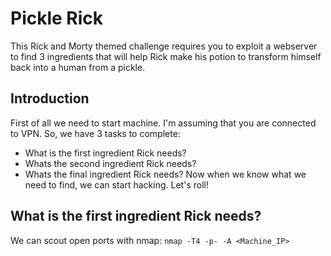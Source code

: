 # Pickle Rick
This Rick and Morty themed challenge requires you to exploit a webserver to find 3 ingredients that will help Rick make his potion to transform himself back into a human from a pickle.
## Introduction
First of all we need to start machine. I'm assuming that you are connected to VPN. So, we have 3 tasks to complete:
  * What is the first ingredient Rick needs?
  * Whats the second ingredient Rick needs?
  * Whats the final ingredient Rick needs?
Now when we know what we need to find, we can start hacking. Let's roll!
## What is the first ingredient Rick needs?
We can scout open ports with nmap: `nmap -T4 -p- -A <Machine_IP>`
